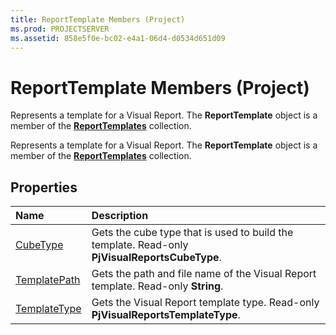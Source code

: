 ```yaml
---
title: ReportTemplate Members (Project)
ms.prod: PROJECTSERVER
ms.assetid: 858e5f0e-bc02-e4a1-06d4-d0534d651d09
---
```



# ReportTemplate Members (Project)
Represents a template for a Visual Report. The  **ReportTemplate** object is a member of the **[ReportTemplates](reporttemplates-object-project.md)** collection.

Represents a template for a Visual Report. The  **ReportTemplate** object is a member of the **[ReportTemplates](reporttemplates-object-project.md)** collection.


## Properties



|**Name**|**Description**|
|:-----|:-----|
|[CubeType](reporttemplate-cubetype-property-project.md)|Gets the cube type that is used to build the template. Read-only  **PjVisualReportsCubeType**.|
|[TemplatePath](reporttemplate-templatepath-property-project.md)|Gets the path and file name of the Visual Report template. Read-only  **String**.|
|[TemplateType](reporttemplate-templatetype-property-project.md)|Gets the Visual Report template type. Read-only  **PjVisualReportsTemplateType**.|

